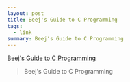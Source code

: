 ```yaml
---
layout: post
title: Beej's Guide to C Programming
tags:
  - link
summary: Beej's Guide to C Programming
---
```


[Beej's Guide to C Programming](https://beej.us/guide/bgc/html/)

<blockquote><p>
Beej's Guide to C Programming
</p></blockquote>
